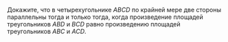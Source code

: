 Докажите, что в четырехугольнике $ABCD$ по крайней мере две стороны параллельны тогда и только тогда, когда произведение площадей треугольников $ABD$ и $BCD$ равно произведению площадей треугольников $ABC$ и $ACD$.